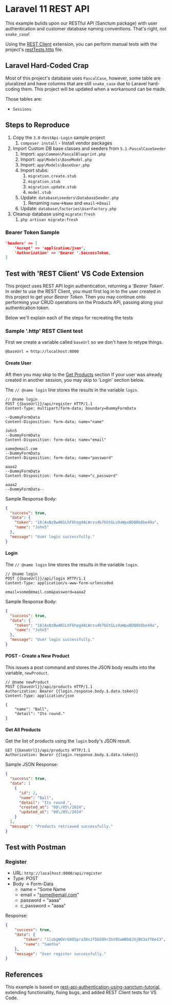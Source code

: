 # Laravel 11 REST API

This example bulids upon our RESTful API (Sanctum package) with user authentication and customer database naming conventions. That's right, not `snake_case`!

Using the [REST Client](https://marketplace.visualstudio.com/items?itemName=humao.rest-client) extension, you can perform manual tests with the project's [restTests.http](tests/restTests.http) file.

## Laravel Hard-Coded Crap

Most of this project's database uses `PascalCase`, however, some table are pluralized and have columns that are still `snake_case` due to Laravel hard-coding them. This project will be updated when a workaround can be made.

Those tables are:

* `Sessions`

## Steps to Reproduce

1. Copy the `3.0-RestApi-Login` sample project
   1. `composer install` - Install vendor packages
2. Import Custom DB base classes and seeders from `5.1-PascalCaseSeeder`
   1. Import: `app\Common\PascalBlueprint.php`
   2. Import: `app\Models\BaseModel.php`
   3. Import: `app\Models\BaseUser.php`
   4. Import stubs:
      1. `migration.create.stub`
      2. `migration.stub`
      3. `migration.update.stub`
      4. `model.stub`
   5. Update: `database\seeders\DatabaseSeeder.php`
      1. Renaming `name`->`Name` and  `email`->`Email`
   6. Update: `database\factories\UserFactory.php`
3. Cleanup database using `migrate:fresh`
   1. `php artisan migrate:fresh`

### Bearer Token Sample

```json
'headers' => [
    'Accept' => 'application/json',
    'Authorization' => 'Bearer '.$accessToken,
]
```

## Test with 'REST Client' VS Code Extension

This project uses REST API login authentication, returning a '_Bearer Token_'. In order to use the REST Client, you must first log in to the user created in this project to get your _Bearer Token_. Then you may continue onto performing your CRUD operations on the Products API, passing along your authentication token.

Below we'll explain each of the steps for recreating the tests

### Sample '.http' REST Client test

First we create a variable called `baseUrl` so we don't have to retype things.

```http
@baseUrl = http://localhost:8000
```

#### Create User

Aft then you may skip to the [Get Products](#Get-Products) section
If your user was already created in another session, you may skip to 'Login' section below.

The `// @name login` line stores the results in the variable `login`.

```http
// @name login
POST {{baseUrl}}/api/register HTTP/1.1
Content-Type: multipart/form-data; boundary=DummyFormData

--DummyFormData
Content-Disposition: form-data; name="name"

John5
--DummyFormData
Content-Disposition: form-data; name="email"

some@email.com
--DummyFormData
Content-Disposition: form-data; name="password"

aaaa2
--DummyFormData
Content-Disposition: form-data; name="c_password"

aaaa2
--DummyFormData--

```

Sample Response Body:

```json
{
  "success": true,
  "data": {
    "token": "16|AsNzBwAN1LhF6hog4ALWrzu4b76GtGLs9aWpxBDQ0b8be49a",
    "name": "John5"
  },
  "message": "User login successfully."
}
```

#### Login

The `// @name login` line stores the results in the variable `login`.

```http
// @name login
POST {{baseUrl}}/api/login HTTP/1.1
Content-Type: application/x-www-form-urlencoded

email=some@email.com&password=aaaa2
```

Sample Response Body:

```json
{
  "success": true,
  "data": {
    "token": "16|AsNzBwAN1LhF6hog4ALWrzu4b76GtGLs9aWpxBDQ0b8be49a",
    "name": "John5"
  },
  "message": "User login successfully."
}
```

#### POST - Create a New Product

This issues a post command and stores the JSON body results into the variable, `newProduct`.

```http
// @name newProduct
POST {{baseUrl}}/api/products HTTP/1.1
Authorization: Bearer {{login.response.body.$.data.token}}
Content-Type: application/json

{
    "name": "Ball",
    "detail": "Its round."
}
```

#### Get All Products

Get the list of products using the `login` body's JSON result.

```http
GET {{baseUrl}}/api/products HTTP/1.1
Authorization: Bearer {{login.response.body.$.data.token}}
```

Sample JSON Response:

```json
{
  "success": true,
  "data": [
    {
      "id": 2,
      "name": "Ball",
      "detail": "Its round.",
      "created_at": "08\/05\/2024",
      "updated_at": "08\/05\/2024"
    }
  ],
  "message": "Products retrieved successfully."
}
```

## Test with Postman

### Register

* URL: `http://localhost:8000/api/register`
* Type: POST
* Body -> Form-Data
  * name        = "Some Name
  * email       = "some@email.com"
  * password    = "aaaa"
  * c_password  = "aaaa"

Response:

```json
{
    "success": true,
    "data": {
        "token": "1|ubgWOVrG8OSpra3bsJf5bS9hrZGY9SwWBbQJUjBV3a7f6e13",
        "name": "Samtha"
    },
    "message": "User register successfully."
}
```

## References

This example is based on [rest-api-authentication-using-sanctum-tutorial](https://www.itsolutionstuff.com/post/laravel-11-rest-api-authentication-using-sanctum-tutorialexample.html), extending functionality, fixing bugs, and added REST Client tests for VS Code.
